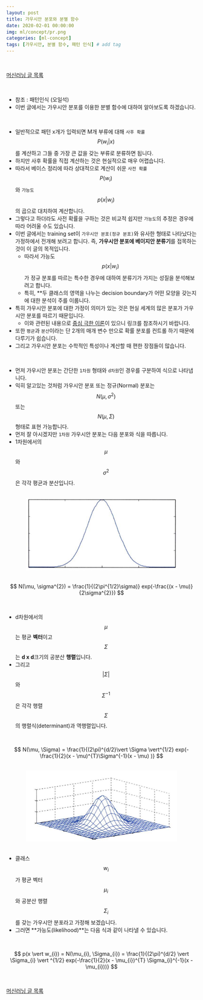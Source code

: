 ```yaml
---
layout: post
title: 가우시안 분포와 분별 함수
date: 2020-02-01 00:00:00
img: ml/concept/pr.png
categories: [ml-concept] 
tags: [가우시안, 분별 함수, 패턴 인식] # add tag
---
```


<br>

[머신러닝 글 목록](https://gaussian37.github.io/ml-concept-table/)


<br>

- 참조 : 패턴인식 (오일석)
- 이번 글에서는 가우시안 분포를 이용한 분별 함수에 대하여 알아보도록 하겠습니다.

<br>

- 일반적으로 패턴 x개가 입력되면 M개 부류에 대해 `사후 확률` $$ P(w_{i} \vert x) $$를 계산하고 그들 중 가장 큰 값을 갖는 부류로 분류하면 됩니다.
- 하지만 사후 확률을 직접 계산하는 것은 현실적으로 매우 어렵습니다.
- 따라서 베이스 정리에 따라 상대적으로 계산이 쉬운 `사전 확률` $$ P(w_{i}) $$와 `가능도` $$ p(x \vert w_{i}) $$의 곱으로 대치하여 계산합니다.
- 그렇다고 하더라도 사전 확률을 구하는 것은 비교적 쉽지만 `가능도`의 추정은 경우에 따라 어려울 수도 있습니다.
- 이번 글에서는 training set이 `가우시안 분포(정규 분포)`와 유사한 형태로 나타났다는 가정하에서 전개해 보려고 합니다. 즉, **가우시안 분포에 베이지안 분류기**를 접목하는 것이 이 글의 목적입니다.
    - 따라서 가능도 $$ p(x \vert w_{i}) $$가 정규 분포를 따르는 특수한 경우에 대하여 분류기가 가지는 성질을 분석해보려고 합니다.
    - 특히, **두 클래스의 영역을 나누는 decision boundary가 어떤 모양을 갖는지에 대한 분석이 주를 이룹니다.
- 특히 가우시안 분포에 대한 가정이 의미가 있는 것은 현실 세계의 많은 분포가 가우시안 분포를 따르기 때문입니다.
    - 이와 관련된 내용으로 [중심 극한 이론](https://gaussian37.github.io/math-pb-central_limit_theorem/)이 있으니 링크를 참조하시기 바랍니다.
- 또한 `평균`과 `분산`이라는 단 2개의 매개 변수 만으로 확률 분포를 컨트롤 하기 때문에 다루기가 쉽습니다.
- 그리고 가우시안 분포는 수학적인 특성이나 계산할 때 편한 장점들이 많습니다.

<br>

- 먼저 가우시안 분포는 간단한 `1차원` 형태와 `d차원`인 경우를 구분하여 식으로 나타냅니다.
- 익히 알고있는 것처럼 가우시안 분포 또는 정규(Normal) 분포는 $$ N(\mu, \sigma^{2}) $$ 또는 $$ N(\mu, \Sigma) $$ 형태로 표현 가능합니다.
- 먼저 잘 아시겠지만 `1차원` 가우시안 분포는 다음 분포와 식을 따릅니다.
- 1차원에서의 $$ \mu $$와 $$ \sigma^{2} $$은 각각 평균과 분산입니다.

<br>
<center><img src="../assets/img/ml/concept/gaussian_discriminator/0.png" alt="Drawing" style="width: 400px;"/></center>
<br>

$$ N(\mu, \sigma^{2}) = \frac{1}{(2\pi^{1/2}\sigma)} exp(-\frac{(x - \mu)}{2\sigma^{2}}) $$

<br>

- d차원에서의 $$ \mu $$는 평균 **벡터**이고 $$ \Sigma $$는 **d x d**크기의 공분산 **행렬**입니다.
- 그리고 $$ \vert \Sigma \vert $$와 $$ \Sigma^{-1} $$은 각각 행렬 $$ \Sigma $$의 행렬식(determinant)과 역행렬입니다.  

<br>

$$ N(\mu, \Sigma) = \frac{1}{(2\pi)^{d/2}\vert \Sigma \vert^{1/2} exp(-\frac{1}{2}(x - \mu)^{T}\Sigma^{-1}(x - \mu) )}  $$

<br>
<center><img src="../assets/img/ml/concept/gaussian_discriminator/1.png" alt="Drawing" style="width: 400px;"/></center>
<br>

- 클래스 $$ w_{i} $$가 평균 벡터 $$ \mu_{i} $$와 공분산 행렬 $$ \Sigma_{i} $$를 갖는 가우시안 분포라고 가정해 보겠습니다.
- 그러면 **가능도(likelihood)**는 다음 식과 같이 나타낼 수 있습니다.

<br>

$$ p(x \vert w_{i}) = N(\mu_{i}, \Sigma_{i}) = \frac{1}{(2\pi)^{d/2} \vert \Sigma_{i} \vert ^{1/2} exp(-\frac{1}{2}(x - \mu_{i})^{T} \Sigma_{i}^{-1}(x - \mu_{i}))} $$

<br>

[머신러닝 글 목록](https://gaussian37.github.io/ml-concept-table/)